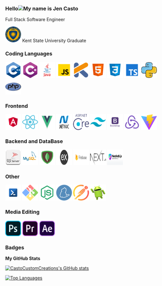 ### Hello![](https://user-images.githubusercontent.com/18350557/176309783-0785949b-9127-417c-8b55-ab5a4333674e.gif)My name is Jen Casto
Full Stack Software Engineer

<img src="https://github.com/CastoCustomCreations/profile-icons/blob/main/Kent_State_seal.png" width="50" height="50" alt="KSU" /> Kent State University Graduate
### Coding Languages

<p align="left">
<a href="https://learn.microsoft.com/en-us/cpp/?view=msvc-170" target="_blank" rel="noopener"><img src="https://github.com/CastoCustomCreations/profile-icons/blob/main/cplusplus.png" width="50" height="50" alt="C++"/></a>
<a href="https://learn.microsoft.com/en-us/dotnet/csharp/" target="_blank" rel="noreferrer"><img src="https://github.com/CastoCustomCreations/profile-icons/blob/main/csharp.png" width="50" height="50" alt="C#" /></a>
<a href="https://docs.oracle.com/en/java/" target="_blank" rel="noreferrer"><img src="https://github.com/CastoCustomCreations/profile-icons/blob/main/java.png" width="50" height="50" alt="Java" /></a>
<a href="https://developer.mozilla.org/en-US/docs/Web/JavaScript" target="_blank" rel="noreferrer"><img src="https://github.com/CastoCustomCreations/profile-icons/blob/main/javascript.png" width="50" height="50" alt="JavaScript#" /></a>
<a href="https://kotlinlang.org/docs/home.html" target="_blank" rel="noreferrer"><img src="https://github.com/CastoCustomCreations/profile-icons/blob/main/kotlin.png" width="50" height="50" alt="Kotlin" /></a>
<a href="https://developer.mozilla.org/en-US/docs/Web/HTML" target="_blank" rel="noreferrer"><img src="https://github.com/CastoCustomCreations/profile-icons/blob/main/html.png" width="50" height="50" alt="HTML5" /></a>
<a href="https://developer.mozilla.org/en-US/docs/Web/CSS" target="_blank" rel="noreferrer"><img src="https://github.com/CastoCustomCreations/profile-icons/blob/main/css.png" width="50" height="50" alt="CSS" /></a>
<a href="https://www.typescriptlang.org" target="_blank" rel="noreferrer"><img src="https://github.com/CastoCustomCreations/profile-icons/blob/main/typescript.png" width="50" height="50" alt="Typescript" /></a>
<a href="https://docs.python.org/3/" target="_blank" rel="noreferrer"><img src="https://github.com/CastoCustomCreations/profile-icons/blob/main/python.png" width="50" height="50" alt="Python" /></a>  
<a href="https://www.php.net/" target="_blank" rel="noreferrer"><img src="https://github.com/CastoCustomCreations/profile-icons/blob/main/php.png" width="50" height="50" alt="PHP" /></a>   
</p>

### Frontend

<p align="left">  
<a href="https://angular.io/docs" target="_blank" rel="noreferrer"><img src="https://github.com/CastoCustomCreations/profile-icons/blob/main/angular.png" width="50" height="50" alt="Angular" /></a>   
<a href="https://react.dev/" target="_blank" rel="noreferrer"><img src="https://github.com/CastoCustomCreations/profile-icons/blob/main/reactjs.png" width="50" height="50" alt="React" /></a>   
<a href="https://vuejs.org/" target="_blank" rel="noreferrer"><img src="https://github.com/CastoCustomCreations/profile-icons/blob/main/vue.png" width="50" height="50" alt="Vue" /></a>   
<a href="https://learn.microsoft.com/en-us/dotnet/framework/" target="_blank" rel="noreferrer"><img src="https://github.com/CastoCustomCreations/profile-icons/blob/main/aspmvc.png" width="50" height="50" alt="ASP.net" /></a>   
<a href="https://learn.microsoft.com/en-us/aspnet/core/?view=aspnetcore-7.0" target="_blank" rel="noreferrer"><img src="https://github.com/CastoCustomCreations/profile-icons/blob/main/aspcore.png" width="50" height="50" alt="ASP.core" /></a>  
<a href="https://tailwindcss.com/" target="_blank" rel="noreferrer"><img src="https://github.com/CastoCustomCreations/profile-icons/blob/main/tailwind.png" width="50" height="50" alt="TailwindCSS" /></a>
<a href="https://getbootstrap.com/" target="_blank" rel="noreferrer"><img src="https://github.com/CastoCustomCreations/profile-icons/blob/main/bootstrap.png" width="50" height="50"  alt="Bootstrap" /></a>
<a href="https://redux.js.org/" target="_blank" rel="noreferrer"><img src="https://github.com/CastoCustomCreations/profile-icons/blob/main/redux.png" width="50" height="50" alt="Redux" /></a>
<a href="https://vitejs.dev/" target="_blank" rel="noreferrer"><img src="https://github.com/CastoCustomCreations/profile-icons/blob/main/vitejs.png" width="50" height="50"alt="Vite" /></a>
</p>

### Backend and DataBase

<p align="left">
 <a href="https://nodejs.org/en/" target="_blank" rel="noreferrer"><img src="https://github.com/CastoCustomCreations/profile-icons/blob/main/sqlserver.png" width="50" height="50" alt="SQLServer" /></a> 
 <a href="https://www.mysql.com/" target="_blank" rel="noreferrer"><img src="https://github.com/CastoCustomCreations/profile-icons/blob/main/mysql.png" width="50" height="50"  alt="MySQL" /></a>
 <a href="https://www.mongodb.com/" target="_blank" rel="noreferrer"><img src="https://github.com/CastoCustomCreations/profile-icons/blob/main/mongodb.png" width="50" height="50"  alt="MongoDB" /></a>
 <a href="https://expressjs.com/" target="_blank" rel="noreferrer"><img src="https://github.com/CastoCustomCreations/profile-icons/blob/main/expressjs.png" width="50" height="50"  alt="Expressjs" /></a>
<a href="https://firebase.google.com/" target="_blank" rel="noreferrer"><img src="https://github.com/CastoCustomCreations/profile-icons/blob/main/firebase.png" width="50" height="50" alt="Firebase" /></a>
 <a href="https://nextjs.org/" target="_blank" rel="noreferrer"><img src="https://github.com/CastoCustomCreations/profile-icons/blob/main/nextjs.png" width="50" height="50" alt="NextJs" /></a>
<a href="https://next-auth.js.org/" target="_blank" rel="noreferrer"><img src="https://github.com/CastoCustomCreations/profile-icons/blob/main/NextAuthJs.png" width="50" height="50" alt="NextAuth" /></a>
</p>

### Other

<p align="left">
<a href="https://learn.microsoft.com/en-us/powershell/" target="_blank" rel="noreferrer"><img src="https://github.com/CastoCustomCreations/profile-icons/blob/main/powershell.png" width="50" height="50" alt="Powershell" /></a>
<a href="https://git-scm.com/doc" target="_blank" rel="noreferrer"><img src="https://github.com/CastoCustomCreations/profile-icons/blob/main/GitBash.png" width="50" height="50" alt="Gitbash" /></a>
<a href="https://nodejs.org/en/" target="_blank" rel="noreferrer"><img src="https://github.com/CastoCustomCreations/profile-icons/blob/main/nodejs.png" width="50" height="50" alt="NodeJS" /></a> 
<a href="https://classic.yarnpkg.com/en/docs" target="_blank" rel="noreferrer"><img src="https://github.com/CastoCustomCreations/profile-icons/blob/main/Yarn.png" width="50" height="50" alt="Yarn" /></a>
<a href="https://learning.postman.com/docs/introduction/overview/" target="_blank" rel="noreferrer"><img src="https://github.com/CastoCustomCreations/profile-icons/blob/main/postman.png" width="50" height="50" alt="PostMan" /></a>
<a href="https://developer.android.com/docs" target="_blank" rel="noreferrer"><img src="https://github.com/CastoCustomCreations/profile-icons/blob/main/android.png" width="50" height="50" alt="Android" /></a>

</p>

### Media Editing

<p align="left">
<a href="https://helpx.adobe.com/photoshop/user-guide.html" target="_blank" rel="noreferrer"><img src="https://github.com/CastoCustomCreations/profile-icons/blob/main/adobeps.png" width="50" height="50"  alt="Photoshop" /></a>
<a href="https://helpx.adobe.com/premiere-pro/user-guide.html" target="_blank" rel="noreferrer"><img src="https://github.com/CastoCustomCreations/profile-icons/blob/main/adobepr.png" width="50" height="50" alt="Premiere Pro" /></a>
 <a href="https://helpx.adobe.com/after-effects/user-guide.html" target="_blank" rel="noreferrer"><img src="https://github.com/CastoCustomCreations/profile-icons/blob/main/adobeae.png" width="50" height="50" alt="After Effects" /></a>
</p>


### Badges

<b>My GitHub Stats</b>

<a href="http://www.github.com/CastoCustomCreations/github-readme-stats"><img src="https://github-readme-stats.vercel.app/api?username=CastoCustomCreations&show_icons=true&hide=&count_private=true&title_color=0891b2&text_color=ffffff&icon_color=0891b2&bg_color=1c1917&hide_border=true&show_icons=true" alt="CastoCustomCreations's GitHub stats" /></a>

<a href="https://github.com/CastoCustomCreations" align="left"><img src="https://github-readme-stats.vercel.app/api/top-langs/?username=CastoCustomCreations&langs_count=10&title_color=0891b2&text_color=ffffff&icon_color=0891b2&bg_color=1c1917&hide_border=true&locale=en&custom_title=Top%20%Languages" alt="Top Languages" /></a>










<!--
**CastoCustomCreations/CastoCustomCreations** is a ✨ _special_ ✨ repository because its `README.md` (this file) appears on your GitHub profile.

Here are some ideas to get you started:

- 🔭 I’m currently working on ...
- 🌱 I’m currently learning ...
- 👯 I’m looking to collaborate on ...
- 🤔 I’m looking for help with ...
- 💬 Ask me about ...
- 📫 How to reach me: ...
- 😄 Pronouns: ...
- ⚡ Fun fact: ...
-->
